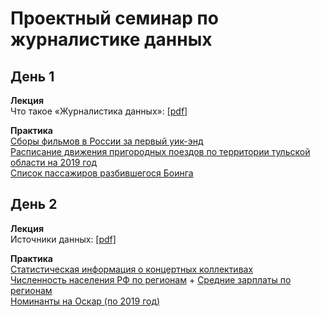 # Проектный семинар по журналистике данных

## День 1
**Лекция**<br>
Что такое «Журналистика данных»: [[pdf]](/lections/lection_1.pdf)<br>

**Практика**<br>
[Сборы фильмов в России за первый уик-энд](/data/topWeekends_first_week.csv)<br>
[Расписание движения пригородных поездов по территории тульской области на 2019 год](/data/trains_tula.csv)<br>
[Список пассажиров разбившегося Боинга](https://www.flyuia.com/ua/ua/news/2020/flight-ps752-passenger-list)<br>

## День 2
**Лекция**<br>
Источники данных: [[pdf]](/lections/lection_2.pdf)<br>

**Практика**<br>
[Статистическая информация о концертных коллективах](/data/collectives.csv)<br>
[Численность населения РФ по регионам](https://showdata.gks.ru/report/278928) + [Средние зарплаты по регионам](https://showdata.gks.ru/report/278928)<br>
[Номинанты на Оскар (по 2019 год)](/data/oscar_nominations_data.csv)<br>